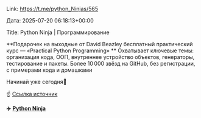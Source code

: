 Link: https://t.me/python_Ninjas/565

Дата: 2025-07-20 06:18:13+00:00

Title: Python Ninja | Программирование

**Подарочек на выходные от David Beazley бесплатный
практический курс — «Practical Python Programming»
**
Охватывает ключевые темы: организация кода, ООП, внутреннее
устройство объектов, генераторы, тестирование и пакеты.
Более 10 000 звёзд на GitHub, без регистрации, с примерами
кода и домашками

Начинай уже сегодня📝

☝️ [Ссылка источник](https://dabeaz-course.github.io/practical-python/Notes/Contents.html)

**✈️** [**Python Ninja**](https://t.me/+otIDDBkIAo40ZjEy)

